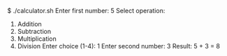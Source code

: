 $ ./calculator.sh
Enter first number: 5
Select operation:
1) Addition
2) Subtraction
3) Multiplication
4) Division
Enter choice (1-4): 1
Enter second number: 3
Result: 5 + 3 = 8
